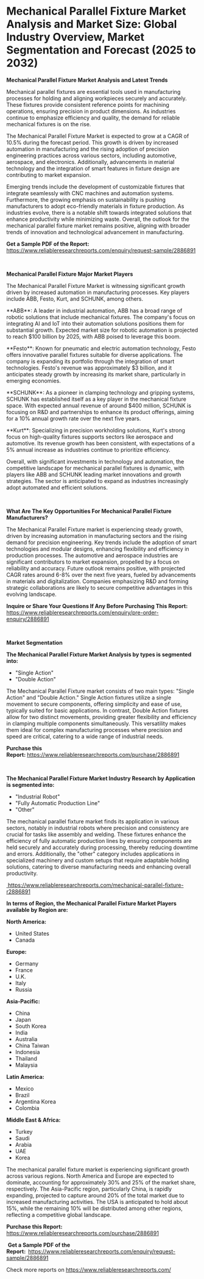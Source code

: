 <p><h1>Mechanical Parallel Fixture Market Analysis and Market Size: Global Industry Overview, Market Segmentation and Forecast (2025 to 2032)</h1></p><p><strong>Mechanical Parallel Fixture Market Analysis and Latest Trends</strong></p>
<p><p>Mechanical parallel fixtures are essential tools used in manufacturing processes for holding and aligning workpieces securely and accurately. These fixtures provide consistent reference points for machining operations, ensuring precision in product dimensions. As industries continue to emphasize efficiency and quality, the demand for reliable mechanical fixtures is on the rise.</p><p>The Mechanical Parallel Fixture Market is expected to grow at a CAGR of 10.5% during the forecast period. This growth is driven by increased automation in manufacturing and the rising adoption of precision engineering practices across various sectors, including automotive, aerospace, and electronics. Additionally, advancements in material technology and the integration of smart features in fixture design are contributing to market expansion.</p><p>Emerging trends include the development of customizable fixtures that integrate seamlessly with CNC machines and automation systems. Furthermore, the growing emphasis on sustainability is pushing manufacturers to adopt eco-friendly materials in fixture production. As industries evolve, there is a notable shift towards integrated solutions that enhance productivity while minimizing waste. Overall, the outlook for the mechanical parallel fixture market remains positive, aligning with broader trends of innovation and technological advancement in manufacturing.</p></p>
<p><strong>Get a Sample PDF of the Report:&nbsp;</strong> <a href="https://www.reliableresearchreports.com/enquiry/request-sample/2886891?utm_campaign=3012&utm_medium=2&utm_source=Github&utm_content=ia&utm_term=13032025&utm_id=mechanical-parallel-fixture">https://www.reliableresearchreports.com/enquiry/request-sample/2886891</a></p>
<p>&nbsp;</p>
<p><strong>Mechanical Parallel Fixture Major Market Players</strong></p>
<p><p>The Mechanical Parallel Fixture Market is witnessing significant growth driven by increased automation in manufacturing processes. Key players include ABB, Festo, Kurt, and SCHUNK, among others.</p><p>**ABB**: A leader in industrial automation, ABB has a broad range of robotic solutions that include mechanical fixtures. The company's focus on integrating AI and IoT into their automation solutions positions them for substantial growth. Expected market size for robotic automation is projected to reach $100 billion by 2025, with ABB poised to leverage this boom.</p><p>**Festo**: Known for pneumatic and electric automation technology, Festo offers innovative parallel fixtures suitable for diverse applications. The company is expanding its portfolio through the integration of smart technologies. Festo's revenue was approximately $3 billion, and it anticipates steady growth by increasing its market share, particularly in emerging economies.</p><p>**SCHUNK**: As a pioneer in clamping technology and gripping systems, SCHUNK has established itself as a key player in the mechanical fixture space. With expected annual revenue of around $400 million, SCHUNK is focusing on R&D and partnerships to enhance its product offerings, aiming for a 10% annual growth rate over the next five years. </p><p>**Kurt**: Specializing in precision workholding solutions, Kurt's strong focus on high-quality fixtures supports sectors like aerospace and automotive. Its revenue growth has been consistent, with expectations of a 5% annual increase as industries continue to prioritize efficiency.</p><p>Overall, with significant investments in technology and automation, the competitive landscape for mechanical parallel fixtures is dynamic, with players like ABB and SCHUNK leading market innovations and growth strategies. The sector is anticipated to expand as industries increasingly adopt automated and efficient solutions.</p></p>
<p>&nbsp;</p>
<p><strong>What Are The Key Opportunities For Mechanical Parallel Fixture Manufacturers?</strong></p>
<p><p>The Mechanical Parallel Fixture market is experiencing steady growth, driven by increasing automation in manufacturing sectors and the rising demand for precision engineering. Key trends include the adoption of smart technologies and modular designs, enhancing flexibility and efficiency in production processes. The automotive and aerospace industries are significant contributors to market expansion, propelled by a focus on reliability and accuracy. Future outlook remains positive, with projected CAGR rates around 6-8% over the next five years, fueled by advancements in materials and digitalization. Companies emphasizing R&D and forming strategic collaborations are likely to secure competitive advantages in this evolving landscape.</p></p>
<p><strong>Inquire or Share Your Questions If Any Before Purchasing This Report:</strong> <a href="https://www.reliableresearchreports.com/enquiry/pre-order-enquiry/2886891?utm_campaign=3012&utm_medium=2&utm_source=Github&utm_content=ia&utm_term=13032025&utm_id=mechanical-parallel-fixture">https://www.reliableresearchreports.com/enquiry/pre-order-enquiry/2886891</a></p>
<p>&nbsp;</p>
<p><strong>Market Segmentation</strong></p>
<p><strong>The Mechanical Parallel Fixture Market Analysis by types is segmented into:</strong></p>
<p><ul><li>"Single Action"</li><li>"Double Action"</li></ul></p>
<p><p>The Mechanical Parallel Fixture market consists of two main types: "Single Action" and "Double Action." Single Action fixtures utilize a single movement to secure components, offering simplicity and ease of use, typically suited for basic applications. In contrast, Double Action fixtures allow for two distinct movements, providing greater flexibility and efficiency in clamping multiple components simultaneously. This versatility makes them ideal for complex manufacturing processes where precision and speed are critical, catering to a wide range of industrial needs.</p></p>
<p><strong>Purchase this Report:&nbsp;</strong><a href="https://www.reliableresearchreports.com/purchase/2886891?utm_campaign=3012&utm_medium=2&utm_source=Github&utm_content=ia&utm_term=13032025&utm_id=mechanical-parallel-fixture">https://www.reliableresearchreports.com/purchase/2886891</a></p>
<p>&nbsp;</p>
<p><strong>The Mechanical Parallel Fixture Market Industry Research by Application is segmented into:</strong></p>
<p><ul><li>"Industrial Robot"</li><li>"Fully Automatic Production Line"</li><li>"Other"</li></ul></p>
<p><p>The mechanical parallel fixture market finds its application in various sectors, notably in industrial robots where precision and consistency are crucial for tasks like assembly and welding. These fixtures enhance the efficiency of fully automatic production lines by ensuring components are held securely and accurately during processing, thereby reducing downtime and errors. Additionally, the "other" category includes applications in specialized machinery and custom setups that require adaptable holding solutions, catering to diverse manufacturing needs and enhancing overall productivity.</p></p>
<p><a href="https://www.reliableresearchreports.com/mechanical-parallel-fixture-r2886891?utm_campaign=3012&utm_medium=2&utm_source=Github&utm_content=ia&utm_term=13032025&utm_id=mechanical-parallel-fixture">&nbsp;https://www.reliableresearchreports.com/mechanical-parallel-fixture-r2886891</a></p>
<p><strong>In terms of Region, the Mechanical Parallel Fixture Market Players available by Region are:</strong></p>
<p>
    <p> <strong> North America: </strong>
        <ul>
            <li>United States</li>
            <li>Canada</li>
        </ul>
        </p> 
    <p> <strong> Europe: </strong>
        <ul>
            <li>Germany</li>
            <li>France</li>
            <li>U.K.</li>
            <li>Italy</li>
            <li>Russia</li>
        </ul>
        </p> 
    <p> <strong> Asia-Pacific: </strong>
        <ul>
            <li>China</li>
            <li>Japan</li>
            <li>South Korea</li>
            <li>India</li>
            <li>Australia</li>
            <li>China Taiwan</li>
            <li>Indonesia</li>
            <li>Thailand</li>
            <li>Malaysia</li>
        </ul>
        </p> 
    <p> <strong> Latin America: </strong>
        <ul>
            <li>Mexico</li>
            <li>Brazil</li>
            <li>Argentina Korea</li>
            <li>Colombia</li>
        </ul>
        </p> 
    <p> <strong> Middle East & Africa: </strong>
        <ul>
            <li>Turkey</li>
            <li>Saudi</li>
            <li>Arabia</li>
            <li>UAE</li>
            <li>Korea</li>
        </ul>
    </p>
    </p>
<p><p>The mechanical parallel fixture market is experiencing significant growth across various regions. North America and Europe are expected to dominate, accounting for approximately 30% and 25% of the market share, respectively. The Asia-Pacific region, particularly China, is rapidly expanding, projected to capture around 20% of the total market due to increased manufacturing activities. The USA is anticipated to hold about 15%, while the remaining 10% will be distributed among other regions, reflecting a competitive global landscape.</p></p>
<p><strong>Purchase this Report: </strong><a href="https://www.reliableresearchreports.com/purchase/2886891?utm_campaign=3012&utm_medium=2&utm_source=Github&utm_content=ia&utm_term=13032025&utm_id=mechanical-parallel-fixture">https://www.reliableresearchreports.com/purchase/2886891</a></p>
<p>&nbsp;<strong>Get a Sample PDF of the Report:&nbsp;&nbsp;</strong><a href="https://www.reliableresearchreports.com/enquiry/request-sample/2886891?utm_campaign=3012&utm_medium=2&utm_source=Github&utm_content=ia&utm_term=13032025&utm_id=mechanical-parallel-fixture">https://www.reliableresearchreports.com/enquiry/request-sample/2886891</a></p>
<p><strong></strong></p>
<p>Check more reports on <a href="https://www.reliableresearchreports.com/?utm_campaign=3012&utm_medium=2&utm_source=Github&utm_content=ia&utm_term=13032025&utm_id=mechanical-parallel-fixture">https://www.reliableresearchreports.com/</a></p>
